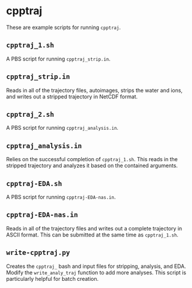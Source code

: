 # cpptraj
These are example scripts for running `cpptraj`.

## `cpptraj_1.sh`
A PBS script for running `cpptraj_strip.in`.

## `cpptraj_strip.in`
Reads in all of the trajectory files, autoimages, strips the water and ions,
and writes out a stripped trajectory in NetCDF format.

## `cpptraj_2.sh`
A PBS script for running `cpptraj_analysis.in`.

## `cpptraj_analysis.in`
Relies on the successful completion of `cpptraj_1.sh`. This reads in the
stripped trajectory and analyzes it based on the contained arguments.

## `cpptraj-EDA.sh`
A PBS script for running `cpptraj-EDA-nas.in`.

## `cpptraj-EDA-nas.in`
Reads in all of the trajectory files and writes out a complete trajectory in
ASCII format. This can be submitted at the same time as `cpptraj_1.sh`.

## `write-cpptraj.py`
Creates the `cpptraj_` bash and input files for stripping, analysis, and
EDA.
Modify the `write_analy_traj` function to add more analyses.
This script is particularly helpful for batch creation.
